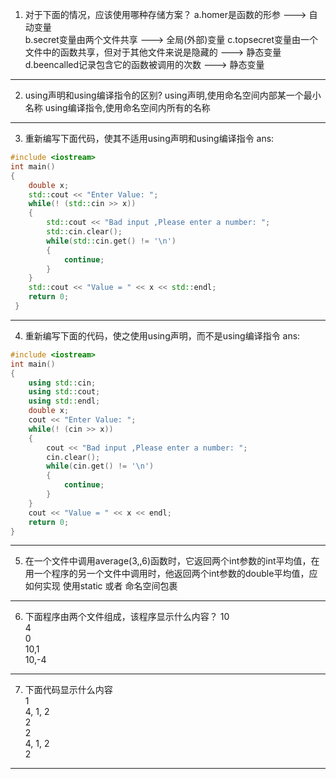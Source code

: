 1. 对于下面的情况，应该使用哪种存储方案？
a.homer是函数的形参                                             ---> 自动变量  
b.secret变量由两个文件共享                                       ---> 全局(外部)变量
c.topsecret变量由一个文件中的函数共享，但对于其他文件来说是隐藏的   ---> 静态变量
d.beencalled记录包含它的函数被调用的次数                          ---> 静态变量

---

2. using声明和using编译指令的区别?
using声明,使用命名空间内部某一个最小名称
using编译指令,使用命名空间内所有的名称

---

3. 重新编写下面代码，使其不适用using声明和using编译指令
ans:
```cpp
#include <iostream>
int main()
{
    double x;
    std::cout << "Enter Value: ";
    while(! (std::cin >> x))
    {
        std::cout << "Bad input ,Please enter a number: ";
        std::cin.clear();
        while(std::cin.get() != '\n')
        {
            continue;
        }
    }
    std::cout << "Value = " << x << std::endl;
    return 0;
 }
```

---

4. 重新编写下面的代码，使之使用using声明，而不是using编译指令
ans:
```cpp
#include <iostream>
int main()
{
    using std::cin;
    using std::cout;
    using std::endl;
    double x;
    cout << "Enter Value: ";
    while(! (cin >> x))
    {
        cout << "Bad input ,Please enter a number: ";
        cin.clear();
        while(cin.get() != '\n')
        {
            continue;
        }
    }
    cout << "Value = " << x << endl;
    return 0;
}
```

---

5. 在一个文件中调用average(3,,6)函数时，它返回两个int参数的int平均值，在用一个程序的另一个文件中调用时，他返回两个int参数的double平均值，应如何实现
使用static 或者 命名空间包裹

---

6. 下面程序由两个文件组成，该程序显示什么内容？
10  
4  
0  
10,1  
10,-4  

---

7. 下面代码显示什么内容  
1  
4, 1, 2  
2  
2  
4, 1, 2  
2  

--- 